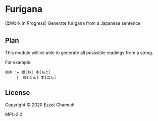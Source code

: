# Furigana

[⏳Work in Progress] Generate furigana from a Japanese sentence

## Plan

This module will be able to generate all posssible readings from a string.

For example:

```
根本 := 根[ね] 本[もと]
     |  根[こん] 本[ぽん]
```

## License

Copyright © 2020 Ezzat Chamudi

MPL-2.0
